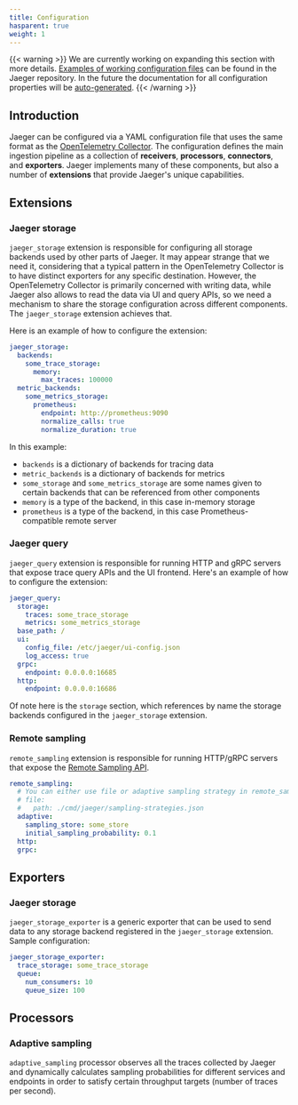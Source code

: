 ```yaml
---
title: Configuration
hasparent: true
weight: 1
---
```


{{< warning >}}
We are currently working on expanding this section with more details. [Examples of working configuration files](https://github.com/jaegertracing/jaeger/tree/main/cmd/jaeger) can be found in the Jaeger repository. In the future the documentation for all configuration properties will be [auto-generated](https://github.com/jaegertracing/jaeger/issues/6186).
{{< /warning >}}

## Introduction

Jaeger can be configured via a YAML configuration file that uses the same format as the [OpenTelemetry Collector](https://opentelemetry.io/docs/collector/configuration/). The configuration defines the main ingestion pipeline as a collection of **receivers**, **processors**, **connectors**, and **exporters**. Jaeger implements many of these components, but also a number of **extensions** that provide Jaeger's unique capabilities.

## Extensions

### Jaeger storage

`jaeger_storage` extension is responsible for configuring all storage backends used by other parts of Jaeger. It may appear strange that we need it, considering that a typical pattern in the OpenTelemetry Collector is to have distinct exporters for any specific destination. However, the OpenTelemetry Collector is primarily concerned with writing data, while Jaeger also allows to read the data via UI and query APIs, so we need a mechanism to share the storage configuration across different components. The `jaeger_storage` extension achieves that.

Here is an example of how to configure the extension:

```yaml
jaeger_storage:
  backends:
    some_trace_storage:
      memory:
        max_traces: 100000
  metric_backends:
    some_metrics_storage:
      prometheus:
        endpoint: http://prometheus:9090
        normalize_calls: true
        normalize_duration: true
```

In this example:
  * `backends` is a dictionary of backends for tracing data
  * `metric_backends` is a dictionary of backends for metrics 
  * `some_storage` and `some_metrics_storage` are some names given to certain backends that can be referenced from other components
  * `memory` is a type of the backend, in this case in-memory storage
  * `prometheus` is a type of the backend, in this case Prometheus-compatible remote server

### Jaeger query

`jaeger_query` extension is responsible for running HTTP and gRPC servers that expose trace query APIs and the UI frontend. Here's an example of how to configure the extension:

```yaml
jaeger_query:
  storage:
    traces: some_trace_storage
    metrics: some_metrics_storage
  base_path: /
  ui:
    config_file: /etc/jaeger/ui-config.json
    log_access: true
  grpc:
    endpoint: 0.0.0.0:16685
  http:
    endpoint: 0.0.0.0:16686
```

Of note here is the `storage` section, which references by name the storage backends configured in the `jaeger_storage` extension.

### Remote sampling

`remote_sampling` extension is responsible for running HTTP/gRPC servers that expose the [Remote Sampling API](../apis/#remote-sampling-configuration).

```yaml
remote_sampling:
  # You can either use file or adaptive sampling strategy in remote_sampling
  # file:
  #   path: ./cmd/jaeger/sampling-strategies.json
  adaptive:
    sampling_store: some_store
    initial_sampling_probability: 0.1
  http:
  grpc:
```

## Exporters

### Jaeger storage

`jaeger_storage_exporter` is a generic exporter that can be used to send data to any storage backend registered in the `jaeger_storage` extension. Sample configuration:

```yaml
jaeger_storage_exporter:
  trace_storage: some_trace_storage
  queue:
    num_consumers: 10
    queue_size: 100
```

## Processors

### Adaptive sampling

`adaptive_sampling` processor observes all the traces collected by Jaeger and dynamically calculates sampling probabilities for different services and endpoints in order to satisfy certain throughput targets (number of traces per second).
